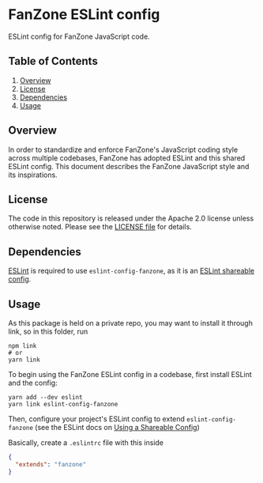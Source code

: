 # FanZone ESLint config

ESLint config for FanZone JavaScript code.

## Table of Contents

1. [Overview](#overview)
2. [License](#license)
3. [Dependencies](#dependencies)
4. [Usage](#usage)

## Overview

In order to standardize and enforce FanZone's JavaScript coding style across multiple codebases, FanZone has adopted ESLint and this shared ESLint config. This document describes the FanZone JavaScript style and its inspirations.

## License

The code in this repository is released under the Apache 2.0 license unless otherwise
noted. Please see the [LICENSE file](https://github.com/fanzone/eslint-config-fanzone/blob/master/LICENSE) for details.

## Dependencies

[ESLint](http://eslint.org) is required to use `eslint-config-fanzone`, as it is an [ESLint shareable config](http://eslint.org/docs/developer-guide/shareable-configs).

## Usage

As this package is held on a private repo, you may want to install it through link, so in this folder, run

    npm link
    # or
    yarn link

To begin using the FanZone ESLint config in a codebase, first install ESLint and the config:

    yarn add --dev eslint
    yarn link eslint-config-fanzone

Then, configure your project's ESLint config to extend `eslint-config-fanzone` (see the ESLint docs on [Using a Shareable Config](http://eslint.org/docs/developer-guide/shareable-configs#using-a-shareable-config))

Basically, create a `.eslintrc` file with this inside

```json
{
  "extends": "fanzone"
}
```
